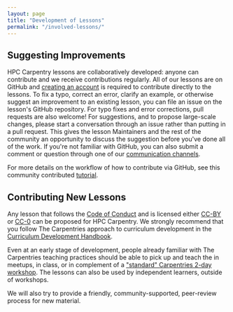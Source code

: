 ```yaml
---
layout: page
title: "Development of Lessons"
permalink: "/involved-lessons/"
---
```


## Suggesting Improvements

HPC Carpentry lessons are collaboratively developed: anyone can contribute and
we receive contributions regularly.
All of our lessons are on GitHub and [creating an account][join-github] is
required to contribute directly to the lessons.
To fix a typo, correct an error, clarify an example, or otherwise suggest an
improvement to an existing lesson, you can file an issue on the lesson's GitHub
repository.
For typo fixes and error corrections, pull requests are also welcome!
For suggestions, and to propose large-scale changes, please start a
conversation through an issue rather than putting in a pull request.
This gives the lesson Maintainers and the rest of the community an opportunity
to discuss the suggestion before you've done all of the work.
If you're not familiar with GitHub, you can also submit a comment or question
through one of our [communication channels][comms].

For more details on the workflow of how to contribute via GitHub, see this
community contributed [tutorial][git-tutorial].

## Contributing New Lessons

Any lesson that follows the [Code of Conduct][coc] and is licensed either
[CC-BY][cc-by] or [CC-0][cc-0] can be proposed for HPC Carpentry.
We strongly recommend that you follow The Carpentries approach to curriculum
development in the [Curriculum Development Handbook][cdh].

Even at an early stage of development, people already familiar with The
Carpentries teaching practices should be able to pick up and teach the in
meetups, in class, or in complement of a ["standard" Carpentries 2-day
workshop](https://carpentries.org/workshops/#workshop-core).
The lessons can also be used by independent learners, outside of workshops.

We will also try to provide a friendly, community-supported, peer-review
process for new material.

[git-tutorial]: https://github.com/dmgt/swc_github_flow/blob/master/for_novice_contributors.md
[join-github]: https://github.com/join
[cc-0]: https://creativecommons.org/share-your-work/public-domain/cc0/
[cc-by]: https://creativecommons.org/licenses/by/4.0/
[cdh]: https://cdh.carpentries.org/
[coc]: https://docs.carpentries.org/topic_folders/policies/code-of-conduct.html#code-of-conduct-summary-view
[comms]: /connect/
[community-lessons]: /community-lessons/
[lesson-template]: https://github.com/carpentries/styles
